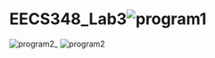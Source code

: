 # EECS348_Lab3![program1](https://user-images.githubusercontent.com/123617113/219999290-c8e8a71f-cbb0-40d5-86b7-9a8873f7e12c.PNG)
![program2_](https://user-images.githubusercontent.com/123617113/219999330-91802399-8b04-49db-be7b-b8e19fcb0c95.png)
![program2](https://user-images.githubusercontent.com/123617113/219999350-e28f7bc3-b0ee-4b66-8aa1-7112ec59e6c6.PNG)

